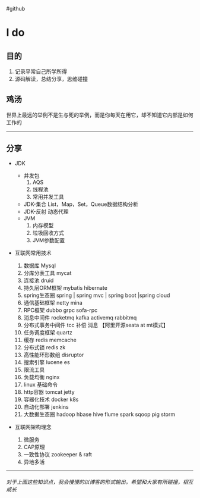#github
# I do
## 目的
1. 记录平常自己所学所得
2. 源码解读，总结分享，思维碰撞

## 鸡汤
世界上最远的举例不是生与死的举例，而是你每天在用它，却不知道它内部是如何工作的

---
## 分享
* JDK
	* 并发包
		 1. AQS 
		 2. 线程池
		 3. 常用并发工具
	* JDK-集合
	List，Map，Set，Queue数据结构分析
	* JDK-反射 动态代理
	* JVM
		1. 内存模型
		2. 垃圾回收方式
		3. JVM参数配置

*  互联网常用技术
	1. 数据库 Mysql 
	2. 分库分表工具 mycat
	3. 连接池 druid
	4. 持久层ORM框架 mybatis  hibernate
	5. spring生态圈 spring | spring mvc | spring boot |spring cloud
	6. 通信基础框架 netty mina 
	7. RPC框架 dubbo   grpc  sofa-rpc
	8. 消息中间件 rocketmq  kafka  activemq  rabbitmq
	9. 分布式事务中间件 tcc  补偿 消息   【阿里开源seata at mt模式】
	10. 任务调度框架  quartz
	11. 缓存 redis memcache
	12. 分布式锁  redis zk 
	13. 高性能环形数组 disruptor
	14. 搜索引擎  lucene es
	15. 限流工具
	16. 负载均衡 nginx
	17. linux 基础命令
	18. http容器 tomcat jetty
	19. 容器化技术 docker k8s
	20. 自动化部署 jenkins
	21. 大数据生态圈 hadoop  hbase  hive  flume  spark  sqoop  pig storm 

* 互联网架构理念
	1. 微服务
	2. CAP原理
	3. 一致性协议 zookeeper & raft
	4. 异地多活
---

###### 对于上面这些知识点，我会慢慢的以博客的形式输出。希望和大家有所碰撞，相互成长


      

